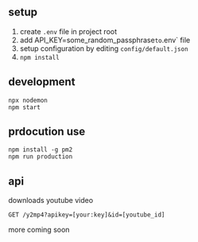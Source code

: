 ## setup

1. create `.env` file in project root
2. add API_KEY=some_random_passphrase` to `.env` file
3. setup configuration by editing `config/default.json`
4. `npm install`

## development

```
npx nodemon
npm start
```

## prdocution use

```
npm install -g pm2
npm run production
```

## api

downloads youtube video
 
`GET /y2mp4?apikey=[your:key]&id=[youtube_id]`


more coming soon